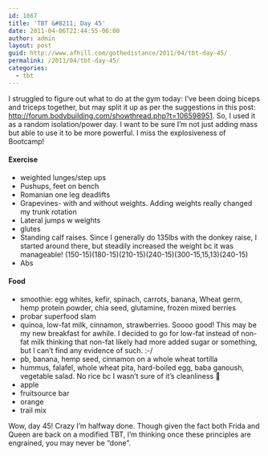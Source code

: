 ```yaml
---
id: 1867
title: 'TBT &#8211; Day 45'
date: 2011-04-06T22:44:55-06:00
author: admin
layout: post
guid: http://www.afhill.com/gothedistance/2011/04/tbt-day-45/
permalink: /2011/04/tbt-day-45/
categories:
  - tbt
---
```

I struggled to figure out what to do at the gym today: I&#8217;ve been doing biceps and triceps together, but may split it up as per the suggestions in this post: <http://forum.bodybuilding.com/showthread.php?t=106598951>. So, I used it as a random isolation/power day. I want to be sure I&#8217;m not just adding mass but able to use it to be more powerful. I miss the explosiveness of Bootcamp!

#### Exercise

  * weighted lunges/step ups
  * Pushups, feet on bench
  * Romanian one leg deadlifts
  * Grapevines- with and without weights. Adding weights really changed my trunk rotation
  * Lateral jumps w weights
  * glutes
  * Standing calf raises. Since I generally do 135lbs with the donkey raise, I started around there, but steadily increased the weight bc it was manageable! (150-15)(180-15)(210-15)(240-15)(300-15,15,13)(240-15)
  * Abs</ul> 

#### Food

  * smoothie: egg whites, kefir, spinach, carrots, banana, Wheat germ, hemp protein powder, chia seed, glutamine, frozen mixed berries
  * probar superfood slam
  * quinoa, low-fat milk, cinnamon, strawberries. Soooo good! This may be my new breakfast for awhile. I decided to go for low-fat instead of non-fat milk thinking that non-fat likely had more added sugar or something, but I can&#8217;t find any evidence of such. :-/ 
  * pb, banana, hemp seed, cinnamon on a whole wheat tortilla
  * hummus, falafel, whole wheat pita, hard-boiled egg, baba ganoush, vegetable salad. No rice bc I wasn&#8217;t sure of it&#8217;s cleanliness 🙂 
  * apple
  * fruitsource bar
  * orange
  * trail mix

Wow, day 45! Crazy I&#8217;m halfway done. Though given the fact both Frida and Queen are back on a modified TBT, I&#8217;m thinking once these principles are engrained, you may never be &#8220;done&#8221;.